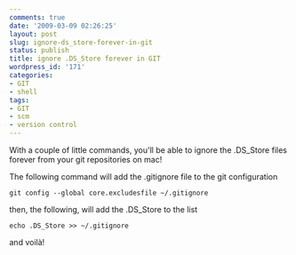 ```yaml
---
comments: true
date: '2009-03-09 02:26:25'
layout: post
slug: ignore-ds_store-forever-in-git
status: publish
title: ignore .DS_Store forever in GIT
wordpress_id: '171'
categories:
- GIT
- shell
tags:
- GIT
- scm
- version control
---
```


With a couple of little commands, you'll be able to ignore the .DS_Store files forever from your git repositories on mac!

The following command will add the .gitignore file to the git configuration
```
git config --global core.excludesfile ~/.gitignore
```

then, the following, will add the .DS_Store to the list

```
echo .DS_Store >> ~/.gitignore
```

and voilà!



